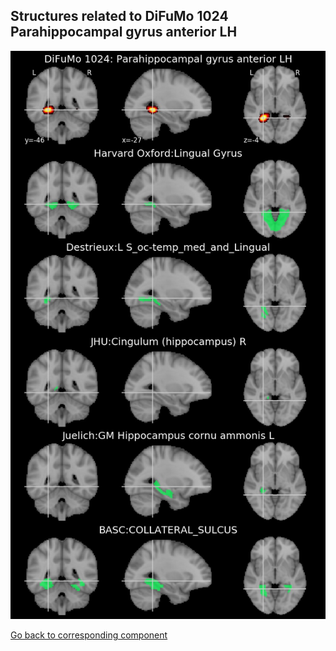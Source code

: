 


## Structures related to DiFuMo 1024 Parahippocampal gyrus anterior LH

![471](471.jpg "Structures related to DiFuMo 1024 Parahippocampal gyrus anterior LH")

[Go back to corresponding component](https://parietal-inria.github.io/DiFuMo/1024/html/471.html)